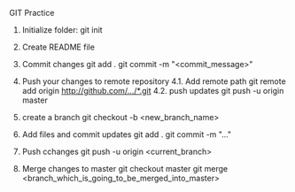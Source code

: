 GIT Practice

1. Initialize folder:
git init

2. Create README file

3. Commit changes
git add .
git commit -m "<commit_message>"

4. Push your changes to remote repository
4.1. Add remote path
git remote add origin <http://github.com/.../*.git>
4.2. push updates
git push -u origin master

5. create a branch
git checkout -b <new_branch_name>

6. Add files and commit updates
git add .
git commit -m "..."

7. Push cchanges
git push -u origin <current_branch>

8. Merge changes to master
git checkout master
git merge <branch_which_is_going_to_be_merged_into_master>